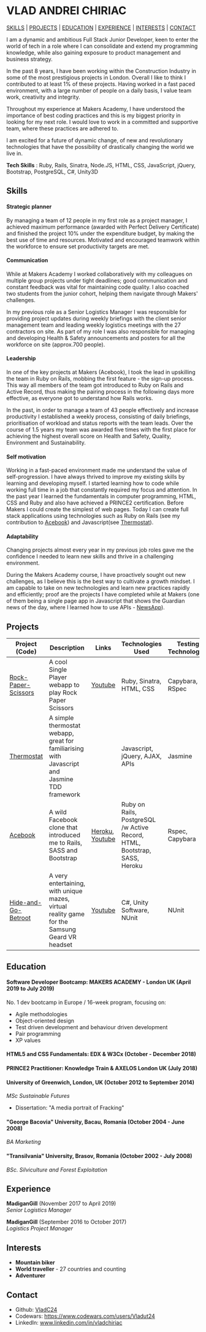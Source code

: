 # VLAD ANDREI CHIRIAC
[SKILLS](#Skills) | [PROJECTS](#Projects) | [EDUCATION](#Education) | [EXPERIENCE](#Experience) | [INTERESTS](#Interests) | [CONTACT](#Contact)

I am a dynamic and ambitious Full Stack Junior Developer, keen to enter the world of tech in a role where I can consolidate and extend my programming knowledge, while also gaining exposure to product management and business strategy. 

In the past 8 years, I have been working within the Construction Industry in some of the most prestigious projects in London. Overall I like to think I contributed to at least 1% of these projects. Having worked in a fast paced environment, with a large number of people on a daily basis, I value team work, creativity and integrity.

Throughout my experience at Makers Academy, I have understood the importance of best coding practices and this is my biggest priority in looking for my next role.  I would love to work in a committed and supportive team, where these practices are adhered to. 
 
I am excited for a future of dynamic change, of new and revolutionary technologies that have the possibility of drastically changing the world we live in. 

__Tech Skills__ : Ruby, Rails, Sinatra, Node.JS, HTML, CSS, JavaScript, jQuery, Bootstrap, PostgreSQL, C#, Unity3D

## Skills

#### Strategic planner

By managing a team of 12 people in my first role as a project manager, I achieved maximum performance (awarded with
Perfect Delivery Certificate) and finished the project 10% under the expenditure budget, by making
the best use of time and resources. 
Motivated and encouraged teamwork within the workforce to ensure set productivity targets are met.

#### Communication

While at Makers Academy I worked collaboratively with my colleagues on multiple group projects under tight deadlines; good communication and constant feedback was vital for maintaining code quality. I also coached two students from the junior cohort, helping them navigate through Makers' challenges.

In my previous role as a Senior Logistics Manager I was responsible for providing project updates during weekly briefings with the client senior management team and leading weekly logistics meetings with the 27 contractors on site. As part of my role I was also responsible for managing and developing Health & Safety announcements and posters for all the workforce on site (approx.700 people). 

#### Leadership

In one of the key projects at Makers (Acebook), I took the lead in upskilling the team in Ruby on Rails, mobbing the first feature - the sign-up process. This way all members of the team got introduced to Ruby on Rails and Active Record, thus making the pairing process in the following days more effective, as everyone got to understand how Rails works.

In the past, in order to manage a team of 43 people effectively and increase productivity I established a weekly process, consisting of daily briefings, prioritisation of workload and status reports with the team leads. Over the course of 1.5 years my team was awarded five times with the first place for achieving the highest overall score on Health and Safety, Quality, Environment and Sustainability.

#### Self motivation

Working in a fast-paced environment made me understand the value of self-progression. I have always thrived to improve my existing skills by learning and developing myself. I started learning how to code while working full time in a job that constantly required my focus and attention. In the past year I learned the fundamentals in computer programming, HTML, CSS and Ruby and also have achieved a PRINCE2 certification. Before Makers I could create the simplest of web pages. Today I can create full stack applications using technologies such as Ruby on Rails (see my contribution to [Acebook](https://github.com/VladC24/acebook-d-railed)) and Javascript(see [Thermostat](https://github.com/VladC24/Thermostat)).

#### Adaptability

Changing projects almost every year in my previous job roles gave me the confidence I needed to learn new skills and thrive in a challenging environment.

During the Makers Academy course, I have proactively sought out new challenges, as I believe this is the best way to cultivate a growth mindset. I am capable to take on new technologies and learn new practices rapidly and efficiently; proof are the projects I have completed while at Makers (one of them being a single page app in Javascript that shows the Guardian news of the day, where I learned how to use APIs - [NewsApp](https://github.com/VladC24/news-summary-challenge/blob/master/README.md)).

## Projects
| Project (Code)| Description | Links | Technologies Used | Testing Technologies |
| --- | --- | --- | --- | --- |
|[Rock-Paper-Scissors](https://github.com/VladC24/rps-challenge) | A cool Single Player webapp to play Rock Paper Scissors | [Youtube](https://youtu.be/pB9EdEbQ-ms)| Ruby, Sinatra, HTML, CSS | Capybara, RSpec|
|[Thermostat](https://github.com/VladC24/Thermostat) | A simple thermostat webapp, great for familiarising with Javascript and Jasmine TDD framework | | Javascript, jQuery, AJAX, APIs | Jasmine|
|[Acebook](https://github.com/VladC24/acebook-d-railed) | A wild Facebook clone that introduced me to Rails, SASS and Bootstrap | [Heroku](https://acebook-d-railed.herokuapp.com), [Youtube](https://youtu.be/10WbGi4myl8) | Ruby on Rails, PostgreSQL /w Active Record, HTML, Bootstrap, SASS, Heroku | Rspec, Capybara|
|[Hide-and-Go-Betroot](https://github.com/VladC24/vr-hide-and-go-leek) | A very entertaining, with unique mazes, virtual reality game for the Samsung Geard VR headset | [Youtube](https://www.youtube.com/watch?v=iWKcLEZrZ1Q) | C#, Unity Software, NUnit | NUnit|

## Education

#### Software Developer Bootcamp: MAKERS ACADEMY - London UK (April 2019 to July 2019)
No. 1 dev bootcamp in Europe / 16-week program, focusing on:

* Agile methodologies
* Object-oriented design
* Test driven development and behaviour driven development
* Pair programming
* XP values

#### HTML5 and CSS Fundamentals: EDX & W3Cx (October - December 2018)

#### PRINCE2 Practitioner: Knowledge Train & AXELOS London UK (July 2018)

#### University of Greenwich, London, UK (October 2012 to September 2014) 
  *MSc Sustainable Futures*
- Dissertation: "A media portrait of Fracking"

#### "George Bacovia" University, Bacau, Romania (October 2004 - June 2008) 
  *BA Marketing*

#### "Transilvania" University, Brasov, Romania (October 2002 - July 2008) 
  *BSc. Silviculture and Forest Exploitation*
  
## Experience

**MadiganGill** (November 2017 to April 2019)    
*Senior Logistics Manager*  

**MadiganGill** (September 2016 to October 2017)   
*Logistics Project Manager* 

## Interests
* __Mountain biker__ 
* __World traveller__ - 27 countries and counting
* __Adventurer__

## Contact
* Github: [VladC24](https://github.com/VladC24)
* Codewars: https://www.codewars.com/users/Vladut24
* LinkedIn: www.linkedin.com/in/vladchiriac
